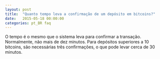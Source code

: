 ```yaml
---
layout: post
title:  "Quanto tempo leva a confirmação de um depósito em bitcoins?"
date:   2015-05-18 00:00:00
categories: pt_BR faq
---
```


O tempo é o mesmo que o sistema leva para confirmar a transação. Normalmente, não mais de dez minutos. Para depósitos superiores a 10 bitcoins, são necessárias três confirmações, o que pode levar cerca de 30 minutos. 
